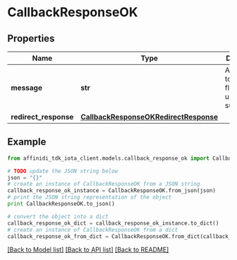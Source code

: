 # CallbackResponseOK

## Properties

| Name                  | Type                                                                            | Description                                          | Notes      |
| --------------------- | ------------------------------------------------------------------------------- | ---------------------------------------------------- | ---------- |
| **message**           | **str**                                                                         | A message to vault that flow is updated successfully |
| **redirect_response** | [**CallbackResponseOKRedirectResponse**](CallbackResponseOKRedirectResponse.md) |                                                      | [optional] |

## Example

```python
from affinidi_tdk_iota_client.models.callback_response_ok import CallbackResponseOK

# TODO update the JSON string below
json = "{}"
# create an instance of CallbackResponseOK from a JSON string
callback_response_ok_instance = CallbackResponseOK.from_json(json)
# print the JSON string representation of the object
print CallbackResponseOK.to_json()

# convert the object into a dict
callback_response_ok_dict = callback_response_ok_instance.to_dict()
# create an instance of CallbackResponseOK from a dict
callback_response_ok_from_dict = CallbackResponseOK.from_dict(callback_response_ok_dict)
```

[[Back to Model list]](../README.md#documentation-for-models) [[Back to API list]](../README.md#documentation-for-api-endpoints) [[Back to README]](../README.md)
